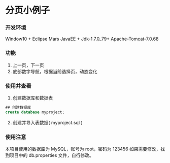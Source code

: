 
# 分页小例子

### 开发环境
Window10 + Eclipse Mars JavaEE + Jdk-1.7.0_79+ Apache-Tomcat-7.0.68 


### 功能
1. 上一页，下一页
2. 底部数字导航，根据当前选择页，动态变化


### 使用并查看
1. 创建数据库和数据表

``` sql
## 创建数据库
create database myproject;
```

2. 创建并导入表数据( myproject.sql )

### 使用注意
本项目使用的数据库为 MySQL，账号为 root，密码为 123456
如果需要修改，找到项目中的 db.properties 文件，自行修改。


 










